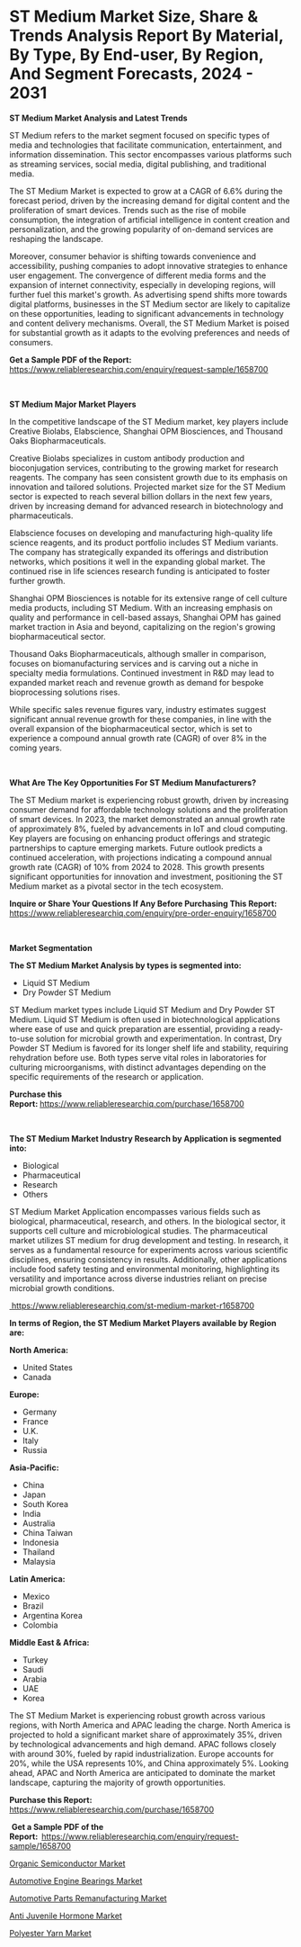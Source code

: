 <p><h1>ST Medium Market Size, Share & Trends Analysis Report By Material, By Type, By End-user, By Region, And Segment Forecasts, 2024 - 2031</h1></p><p><strong>ST Medium Market Analysis and Latest Trends</strong></p>
<p><p>ST Medium refers to the market segment focused on specific types of media and technologies that facilitate communication, entertainment, and information dissemination. This sector encompasses various platforms such as streaming services, social media, digital publishing, and traditional media. </p><p>The ST Medium Market is expected to grow at a CAGR of 6.6% during the forecast period, driven by the increasing demand for digital content and the proliferation of smart devices. Trends such as the rise of mobile consumption, the integration of artificial intelligence in content creation and personalization, and the growing popularity of on-demand services are reshaping the landscape. </p><p>Moreover, consumer behavior is shifting towards convenience and accessibility, pushing companies to adopt innovative strategies to enhance user engagement. The convergence of different media forms and the expansion of internet connectivity, especially in developing regions, will further fuel this market's growth. As advertising spend shifts more towards digital platforms, businesses in the ST Medium sector are likely to capitalize on these opportunities, leading to significant advancements in technology and content delivery mechanisms. Overall, the ST Medium Market is poised for substantial growth as it adapts to the evolving preferences and needs of consumers.</p></p>
<p><strong>Get a Sample PDF of the Report:&nbsp;</strong> <a href="https://www.reliableresearchiq.com/enquiry/request-sample/1658700?utm_campaign=1876&utm_medium=2&utm_source=Github&utm_content=ia&utm_term=09122024&utm_id=st-medium">https://www.reliableresearchiq.com/enquiry/request-sample/1658700</a></p>
<p>&nbsp;</p>
<p><strong>ST Medium Major Market Players</strong></p>
<p><p>In the competitive landscape of the ST Medium market, key players include Creative Biolabs, Elabscience, Shanghai OPM Biosciences, and Thousand Oaks Biopharmaceuticals. </p><p>Creative Biolabs specializes in custom antibody production and bioconjugation services, contributing to the growing market for research reagents. The company has seen consistent growth due to its emphasis on innovation and tailored solutions. Projected market size for the ST Medium sector is expected to reach several billion dollars in the next few years, driven by increasing demand for advanced research in biotechnology and pharmaceuticals. </p><p>Elabscience focuses on developing and manufacturing high-quality life science reagents, and its product portfolio includes ST Medium variants. The company has strategically expanded its offerings and distribution networks, which positions it well in the expanding global market. The continued rise in life sciences research funding is anticipated to foster further growth.</p><p>Shanghai OPM Biosciences is notable for its extensive range of cell culture media products, including ST Medium. With an increasing emphasis on quality and performance in cell-based assays, Shanghai OPM has gained market traction in Asia and beyond, capitalizing on the region's growing biopharmaceutical sector. </p><p>Thousand Oaks Biopharmaceuticals, although smaller in comparison, focuses on biomanufacturing services and is carving out a niche in specialty media formulations. Continued investment in R&D may lead to expanded market reach and revenue growth as demand for bespoke bioprocessing solutions rises.</p><p>While specific sales revenue figures vary, industry estimates suggest significant annual revenue growth for these companies, in line with the overall expansion of the biopharmaceutical sector, which is set to experience a compound annual growth rate (CAGR) of over 8% in the coming years.</p></p>
<p>&nbsp;</p>
<p><strong>What Are The Key Opportunities For ST Medium Manufacturers?</strong></p>
<p><p>The ST Medium market is experiencing robust growth, driven by increasing consumer demand for affordable technology solutions and the proliferation of smart devices. In 2023, the market demonstrated an annual growth rate of approximately 8%, fueled by advancements in IoT and cloud computing. Key players are focusing on enhancing product offerings and strategic partnerships to capture emerging markets. Future outlook predicts a continued acceleration, with projections indicating a compound annual growth rate (CAGR) of 10% from 2024 to 2028. This growth presents significant opportunities for innovation and investment, positioning the ST Medium market as a pivotal sector in the tech ecosystem.</p></p>
<p><strong>Inquire or Share Your Questions If Any Before Purchasing This Report:</strong> <a href="https://www.reliableresearchiq.com/enquiry/pre-order-enquiry/1658700?utm_campaign=1876&utm_medium=2&utm_source=Github&utm_content=ia&utm_term=09122024&utm_id=st-medium">https://www.reliableresearchiq.com/enquiry/pre-order-enquiry/1658700</a></p>
<p>&nbsp;</p>
<p><strong>Market Segmentation</strong></p>
<p><strong>The ST Medium Market Analysis by types is segmented into:</strong></p>
<p><ul><li>Liquid ST Medium</li><li>Dry Powder ST Medium</li></ul></p>
<p><p>ST Medium market types include Liquid ST Medium and Dry Powder ST Medium. Liquid ST Medium is often used in biotechnological applications where ease of use and quick preparation are essential, providing a ready-to-use solution for microbial growth and experimentation. In contrast, Dry Powder ST Medium is favored for its longer shelf life and stability, requiring rehydration before use. Both types serve vital roles in laboratories for culturing microorganisms, with distinct advantages depending on the specific requirements of the research or application.</p></p>
<p><strong>Purchase this Report:&nbsp;</strong><a href="https://www.reliableresearchiq.com/purchase/1658700?utm_campaign=1876&utm_medium=2&utm_source=Github&utm_content=ia&utm_term=09122024&utm_id=st-medium">https://www.reliableresearchiq.com/purchase/1658700</a></p>
<p>&nbsp;</p>
<p><strong>The ST Medium Market Industry Research by Application is segmented into:</strong></p>
<p><ul><li>Biological</li><li>Pharmaceutical</li><li>Research</li><li>Others</li></ul></p>
<p><p>ST Medium Market Application encompasses various fields such as biological, pharmaceutical, research, and others. In the biological sector, it supports cell culture and microbiological studies. The pharmaceutical market utilizes ST medium for drug development and testing. In research, it serves as a fundamental resource for experiments across various scientific disciplines, ensuring consistency in results. Additionally, other applications include food safety testing and environmental monitoring, highlighting its versatility and importance across diverse industries reliant on precise microbial growth conditions.</p></p>
<p><a href="https://www.reliableresearchiq.com/st-medium-market-r1658700?utm_campaign=1876&utm_medium=2&utm_source=Github&utm_content=ia&utm_term=09122024&utm_id=st-medium">&nbsp;https://www.reliableresearchiq.com/st-medium-market-r1658700</a></p>
<p><strong>In terms of Region, the ST Medium Market Players available by Region are:</strong></p>
<p>
    <p> <strong> North America: </strong>
        <ul>
            <li>United States</li>
            <li>Canada</li>
        </ul>
        </p> 
    <p> <strong> Europe: </strong>
        <ul>
            <li>Germany</li>
            <li>France</li>
            <li>U.K.</li>
            <li>Italy</li>
            <li>Russia</li>
        </ul>
        </p> 
    <p> <strong> Asia-Pacific: </strong>
        <ul>
            <li>China</li>
            <li>Japan</li>
            <li>South Korea</li>
            <li>India</li>
            <li>Australia</li>
            <li>China Taiwan</li>
            <li>Indonesia</li>
            <li>Thailand</li>
            <li>Malaysia</li>
        </ul>
        </p> 
    <p> <strong> Latin America: </strong>
        <ul>
            <li>Mexico</li>
            <li>Brazil</li>
            <li>Argentina Korea</li>
            <li>Colombia</li>
        </ul>
        </p> 
    <p> <strong> Middle East & Africa: </strong>
        <ul>
            <li>Turkey</li>
            <li>Saudi</li>
            <li>Arabia</li>
            <li>UAE</li>
            <li>Korea</li>
        </ul>
    </p>
    </p>
<p><p>The ST Medium Market is experiencing robust growth across various regions, with North America and APAC leading the charge. North America is projected to hold a significant market share of approximately 35%, driven by technological advancements and high demand. APAC follows closely with around 30%, fueled by rapid industrialization. Europe accounts for 20%, while the USA represents 10%, and China approximately 5%. Looking ahead, APAC and North America are anticipated to dominate the market landscape, capturing the majority of growth opportunities.</p></p>
<p><strong>Purchase this Report: </strong><a href="https://www.reliableresearchiq.com/purchase/1658700?utm_campaign=1876&utm_medium=2&utm_source=Github&utm_content=ia&utm_term=09122024&utm_id=st-medium">https://www.reliableresearchiq.com/purchase/1658700</a></p>
<p>&nbsp;<strong>Get a Sample PDF of the Report:&nbsp;&nbsp;</strong><a href="https://www.reliableresearchiq.com/enquiry/request-sample/1658700?utm_campaign=1876&utm_medium=2&utm_source=Github&utm_content=ia&utm_term=09122024&utm_id=st-medium">https://www.reliableresearchiq.com/enquiry/request-sample/1658700</a></p>
<p><strong></strong></p>
<p><p><a href="https://www.linkedin.com/pulse/th-score-market-0ptye?utm_campaign=1876&utm_medium=2&utm_source=Github&utm_content=ia&utm_term=09122024&utm_id=st-medium">Organic Semiconductor Market</a></p><p><a href="https://www.linkedin.com/pulse/in-depth-investigation-automotive-engine-bearings-market-ctrde?utm_campaign=1876&utm_medium=2&utm_source=Github&utm_content=ia&utm_term=09122024&utm_id=st-medium">Automotive Engine Bearings Market</a></p><p><a href="https://www.linkedin.com/pulse/cumulative-effect-latest-trendss-disrupted-automotive-parts-nb8re?utm_campaign=1876&utm_medium=2&utm_source=Github&utm_content=ia&utm_term=09122024&utm_id=st-medium">Automotive Parts Remanufacturing Market</a></p><p><a href="https://www.linkedin.com/pulse/th-score-market-0ptye?utm_campaign=1876&utm_medium=2&utm_source=Github&utm_content=ia&utm_term=09122024&utm_id=st-medium">Anti Juvenile Hormone Market</a></p><p><a href="https://www.linkedin.com/pulse/th-score-market-0ptye?utm_campaign=1876&utm_medium=2&utm_source=Github&utm_content=ia&utm_term=09122024&utm_id=st-medium">Polyester Yarn Market</a></p></p>